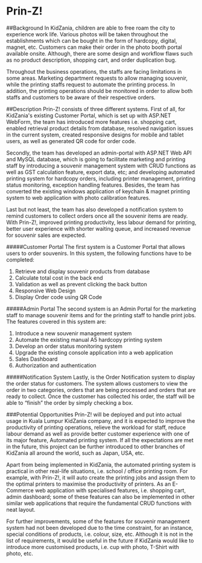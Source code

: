 # Prin-Z!

##Background
In KidZania, children are able to free roam the city to experience work life. Various photos will be taken throughout the establishments which can be bought in the form of hardcopy, digital, magnet, etc. Customers can make their order in the photo booth portal available onsite. Although, there are some design and workflow flaws such as no product description, shopping cart, and order duplication bug.

Throughout the business operations, the staffs are facing limitations in some areas. Marketing department requests to allow managing souvenir, while the printing staffs request to automate the printing process. In addition, the printing operations should be monitored in order to allow both staffs and customers to be aware of their respective orders.


##Description
Prin-Z! consists of three different systems. First of all, for KidZania's existing Customer Portal, which is set up with ASP.NET WebForm, the team has introduced more features i.e. shopping cart, enabled retrieval product details from database, resolved navigation issues in the current system, created responsive designs for mobile and tablet users, as well as generated QR code for order code. 

Secondly, the team has developed an admin-portal with ASP.NET Web API and MySQL database, which is going to facilitate marketing and printing staff by introducing a souvenir management system with CRUD functions as well as GST calculation feature, export data, etc; and developing automated printing system for hardcopy orders, including printer management, printing status monitoring, exception handling features. Besides, the team has converted the existing windows application of keychain & magnet printing system to web application with photo calibration features. 

Last but not least, the team has also developed a notification system to remind customers to collect orders once all the souvenir items are ready.
With Prin-Z!, improved printing productivity, less labour demand for printing, better user experience with shorter waiting queue, and increased revenue for souvenir sales are expected.

#####Customer Portal
The first system is a Customer Portal that allows users to order souvenirs. In this system, the following functions have to be completed:
1.	Retrieve and display souvenir products from database 
2.	Calculate total cost in the back end 
3.	Validation as well as prevent clicking the back button
4.	Responsive Web Design
5.	Display Order code using QR Code

#####Admin Portal
The second system is an Admin Portal for the marketing staff to manage souvenir items and for the printing staff to handle print jobs. The features covered in this system are: 
1.	Introduce a new souvenir management system 
2.	Automate the existing manual A5 hardcopy printing system 
3.	Develop an order status monitoring system 
4.	Upgrade the existing console application into a web application
5.	Sales Dashboard
6.	Authorization and authentication

#####Notification System
Lastly, is the Order Notification system to display the order status for customers. The system allows customers to view the order in two categories, orders that are being processed and orders that are ready to collect. Once the customer has collected his order, the staff will be able to “finish” the order by simply checking a box.

###Potential Opportunities 
Prin-Z! will be deployed and put into actual usage in Kuala Lumpur KidZania company, and it is expected to improve the productivity of printing operations, relieve the workload for staff, reduce labour demand as well as provide better customer experience with one of its major feature, Automated printing system. If all the expectations are met in the future, this project can be further introduced to other branches of KidZania all around the world, such as Japan, USA, etc.

Apart from being implemented in KidZania, the automated printing system is practical in other real-life situations, i.e. school / office printing room. For example, with Prin-Z!, it will auto create the printing jobs and assign them to the optimal printers to maximise the productivity of printers.
As an E-Commerce web application with specialised features, i.e. shopping cart, admin dashboard; some of these features can also be implemented in other similar web applications that require the fundamental CRUD functions with neat layout. 

For further improvements, some of the features for souvenir management system had not been developed due to the time constraint, for an instance, special conditions of products, i.e. colour, size, etc. Although it is not in the list of requirements, it would be useful in the future if KidZania would like to introduce more customised products, i.e. cup with photo, T-Shirt with photo, etc.
